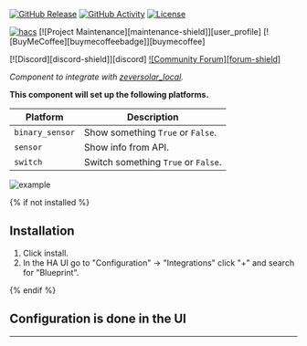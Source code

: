 [![GitHub Release][releases-shield]][releases]
[![GitHub Activity][commits-shield]][commits]
[![License][license-shield]][license]

[![hacs][hacsbadge]][hacs]
[![Project Maintenance][maintenance-shield]][user_profile]
[![BuyMeCoffee][buymecoffeebadge]][buymecoffee]

[![Discord][discord-shield]][discord]
[![Community Forum][forum-shield]][forum]

_Component to integrate with [zeversolar_local][zeversolar_local]._

**This component will set up the following platforms.**

Platform | Description
-- | --
`binary_sensor` | Show something `True` or `False`.
`sensor` | Show info from API.
`switch` | Switch something `True` or `False`.

![example][exampleimg]

{% if not installed %}
## Installation

1. Click install.
1. In the HA UI go to "Configuration" -> "Integrations" click "+" and search for "Blueprint".

{% endif %}


## Configuration is done in the UI

<!---->

***

[zeversolar_local]: https://github.com/custom-components/zeversolar_local
<!--[buymecoffee]: https://www.buymeacoffee.com/ludeeus-->
<!--[buymecoffeebadge]: https://img.shields.io/badge/buy%20me%20a%20coffee-donate-yellow.svg?style=for-the-badge-->
[commits-shield]: https://img.shields.io/github/commit-activity/y/custom-components/zeversolar_local.svg?style=for-the-badge
[commits]: https://github.com/custom-components/zeversolar_local/commits/master
[hacs]: https://hacs.xyz
[hacsbadge]: https://img.shields.io/badge/HACS-Custom-orange.svg?style=for-the-badge
<!--[discord]: https://discord.gg/Qa5fW2R-->
<!--[discord-shield]: https://img.shields.io/discord/330944238910963714.svg?style=for-the-badge-->
[exampleimg]: example.png
<!--[forum-shield]: https://img.shields.io/badge/community-forum-brightgreen.svg?style=for-the-badge-->
[forum]: https://community.home-assistant.io/
[license]: https://github.com/custom-components/zeversolar_local/blob/main/LICENSE
[license-shield]: https://img.shields.io/github/license/custom-components/zeversolar_local.svg?style=for-the-badge
<!--[maintenance-shield]: https://img.shields.io/badge/maintainer-Joakim%20Sørensen%20%40ludeeus-blue.svg?style=for-the-badge-->
[releases-shield]: https://img.shields.io/github/release/custom-components/zeversolar_local.svg?style=for-the-badge
[releases]: https://github.com/custom-components/zeversolar_local/releases
<!--[user_profile]: https://github.com/NECH2004-->